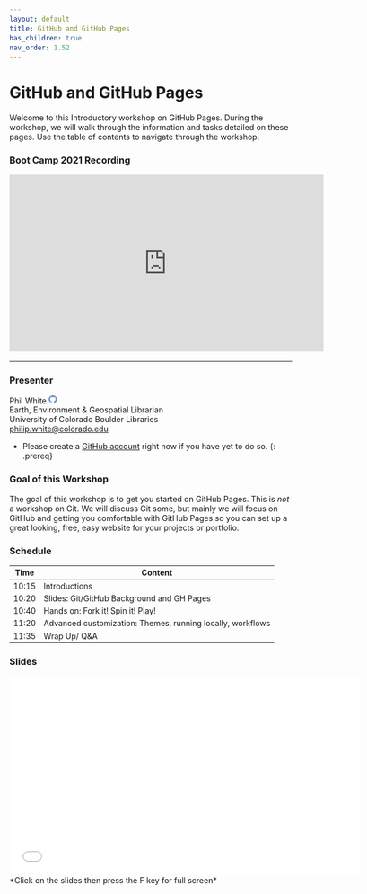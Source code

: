 ```yaml
---
layout: default
title: GitHub and GitHub Pages
has_children: true
nav_order: 1.52
---
```


# GitHub and GitHub Pages

Welcome to this Introductory workshop on GitHub Pages. During the workshop, we will walk through the information and tasks detailed on these pages. Use the table of contents to navigate through the workshop.

### Boot Camp 2021 Recording
<iframe width="560" height="315" src="https://youtu.be/tGufTHT_JKgE" title="Git Pages" frameborder="0" allow="accelerometer; autoplay; clipboard-write; encrypted-media; gyroscope; picture-in-picture" allowfullscreen></iframe>


____
### Presenter
Phil White <a href='https://github.com/outpw' target='_blank'><img src='../content/img/GitHub-Mark-custom.svg' style='width:15px; padding:0; border:none !important;'></a>  
Earth, Environment & Geospatial Librarian  
University of Colorado Boulder Libraries  
[philip.white@colorado.edu](mailto:philip.white@colorado.edu)

- Please create a [GitHub account](https://github.com/) right now if you have yet to do so.
{: .prereq}

### Goal of this Workshop
The goal of this workshop is to get you started on GitHub Pages. This is *not* a workshop on Git. We will discuss Git some, but mainly we will focus on GitHub and getting you comfortable with GitHub Pages so you can set up a great looking, free, easy website for your projects or portfolio.

### Schedule

| Time | Content
| --- | ---
| 10:15 | Introductions
| 10:20 | Slides: Git/GitHub Background and GH Pages
| 10:40 | Hands on: Fork it! Spin it! Play!
| 11:20 | Advanced customization: Themes, running locally, workflows
| 11:35 | Wrap Up/ Q&A

### Slides  
<iframe width="625" height="352" frameborder="0" marginheight="0" marginwidth="0" src="slides/GitHub-GH-Pages.html"></iframe> *Click on the slides then press the F key for full screen*
